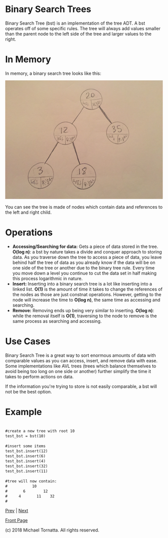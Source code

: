 # Binary Search Trees

Binary Search Tree (bst) is an implementation of the tree ADT. A bst operates off of some specific rules. The tree will always add values smaller than the parent node to the left side of the tree and larger values to the right.

# In Memory

In memory, a binary search tree looks like this:

![set image](images/tree.jpg)

You can see the tree is made of nodes which contain data and references to the left and right child.

# Operations

* **Accessing/Searching for data:** Gets a piece of data stored in the tree. **O(log n)**: a bst by nature takes a divide and conquer approach to storing data. As you traverse down the tree to access a piece of data, you leave behind half the tree of data as you already know if the data will be on one side of the tree or another due to the binary tree rule. Every time you move down a level you continue to cut the data set in half making this process logarithmic in nature.
* **Insert:** Inserting into a binary search tree is a lot like inserting into a linked list. **O(1)** is the amount of time it takes to change the references of the nodes as those are just constnat operations. However, getting to the node will increase the time to **O(log n)**, the same time as accessing and searching.
* **Remove:** Removing ends up being very similar to inserting. **O(log n)**: while the removal itself is **O(1)**, traversing to the node to remove is the same process as searching and accessing.

# Use Cases

Binary Search Tree is a great way to sort enormous amounts of data with comparable values as you can access, insert, and remove data with ease. Some implementations like AVL trees (trees which balance themselves to avoid being too long on one side or another) further simplify the time it takes to perform actions on data.

If the information you're trying to store is not easily comparable, a bst will not be the best option.

# Example

```

#create a new tree with root 10
test_bst = bst(10)

#insert some items
test_bst.insert(12)
test_bst.insert(6)
test_bst.insert(4)
test_bst.insert(32)
test_bst.insert(11)

#tree will now contain:
#           10
#       6        12
#     4       11    32
#

```

[Prev](trees_overview.md) | [Next](heap.md)

[Front Page](README.md)

(c) 2018 Michael Tornatta. All rights reserved.

